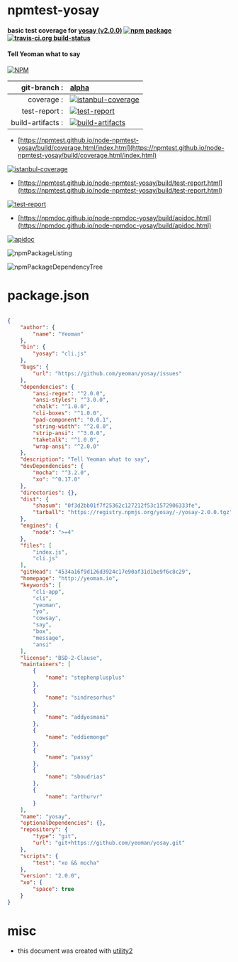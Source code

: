 # npmtest-yosay

#### basic test coverage for  [yosay (v2.0.0)](http://yeoman.io)  [![npm package](https://img.shields.io/npm/v/npmtest-yosay.svg?style=flat-square)](https://www.npmjs.org/package/npmtest-yosay) [![travis-ci.org build-status](https://api.travis-ci.org/npmtest/node-npmtest-yosay.svg)](https://travis-ci.org/npmtest/node-npmtest-yosay)

#### Tell Yeoman what to say

[![NPM](https://nodei.co/npm/yosay.png?downloads=true&downloadRank=true&stars=true)](https://www.npmjs.com/package/yosay)

| git-branch : | [alpha](https://github.com/npmtest/node-npmtest-yosay/tree/alpha)|
|--:|:--|
| coverage : | [![istanbul-coverage](https://npmtest.github.io/node-npmtest-yosay/build/coverage.badge.svg)](https://npmtest.github.io/node-npmtest-yosay/build/coverage.html/index.html)|
| test-report : | [![test-report](https://npmtest.github.io/node-npmtest-yosay/build/test-report.badge.svg)](https://npmtest.github.io/node-npmtest-yosay/build/test-report.html)|
| build-artifacts : | [![build-artifacts](https://npmtest.github.io/node-npmtest-yosay/glyphicons_144_folder_open.png)](https://github.com/npmtest/node-npmtest-yosay/tree/gh-pages/build)|

- [https://npmtest.github.io/node-npmtest-yosay/build/coverage.html/index.html](https://npmtest.github.io/node-npmtest-yosay/build/coverage.html/index.html)

[![istanbul-coverage](https://npmtest.github.io/node-npmtest-yosay/build/screenCapture.buildCi.browser.%252Ftmp%252Fbuild%252Fcoverage.lib.html.png)](https://npmtest.github.io/node-npmtest-yosay/build/coverage.html/index.html)

- [https://npmtest.github.io/node-npmtest-yosay/build/test-report.html](https://npmtest.github.io/node-npmtest-yosay/build/test-report.html)

[![test-report](https://npmtest.github.io/node-npmtest-yosay/build/screenCapture.buildCi.browser.%252Ftmp%252Fbuild%252Ftest-report.html.png)](https://npmtest.github.io/node-npmtest-yosay/build/test-report.html)

- [https://npmdoc.github.io/node-npmdoc-yosay/build/apidoc.html](https://npmdoc.github.io/node-npmdoc-yosay/build/apidoc.html)

[![apidoc](https://npmdoc.github.io/node-npmdoc-yosay/build/screenCapture.buildCi.browser.%252Ftmp%252Fbuild%252Fapidoc.html.png)](https://npmdoc.github.io/node-npmdoc-yosay/build/apidoc.html)

![npmPackageListing](https://npmtest.github.io/node-npmtest-yosay/build/screenCapture.npmPackageListing.svg)

![npmPackageDependencyTree](https://npmtest.github.io/node-npmtest-yosay/build/screenCapture.npmPackageDependencyTree.svg)



# package.json

```json

{
    "author": {
        "name": "Yeoman"
    },
    "bin": {
        "yosay": "cli.js"
    },
    "bugs": {
        "url": "https://github.com/yeoman/yosay/issues"
    },
    "dependencies": {
        "ansi-regex": "^2.0.0",
        "ansi-styles": "^3.0.0",
        "chalk": "^1.0.0",
        "cli-boxes": "^1.0.0",
        "pad-component": "0.0.1",
        "string-width": "^2.0.0",
        "strip-ansi": "^3.0.0",
        "taketalk": "^1.0.0",
        "wrap-ansi": "^2.0.0"
    },
    "description": "Tell Yeoman what to say",
    "devDependencies": {
        "mocha": "^3.2.0",
        "xo": "^0.17.0"
    },
    "directories": {},
    "dist": {
        "shasum": "0f3d2bb01f7f25362c127212f53c1572906333fe",
        "tarball": "https://registry.npmjs.org/yosay/-/yosay-2.0.0.tgz"
    },
    "engines": {
        "node": ">=4"
    },
    "files": [
        "index.js",
        "cli.js"
    ],
    "gitHead": "4534a16f9d126d3924c17e90af31d1be9f6c8c29",
    "homepage": "http://yeoman.io",
    "keywords": [
        "cli-app",
        "cli",
        "yeoman",
        "yo",
        "cowsay",
        "say",
        "box",
        "message",
        "ansi"
    ],
    "license": "BSD-2-Clause",
    "maintainers": [
        {
            "name": "stephenplusplus"
        },
        {
            "name": "sindresorhus"
        },
        {
            "name": "addyosmani"
        },
        {
            "name": "eddiemonge"
        },
        {
            "name": "passy"
        },
        {
            "name": "sboudrias"
        },
        {
            "name": "arthurvr"
        }
    ],
    "name": "yosay",
    "optionalDependencies": {},
    "repository": {
        "type": "git",
        "url": "git+https://github.com/yeoman/yosay.git"
    },
    "scripts": {
        "test": "xo && mocha"
    },
    "version": "2.0.0",
    "xo": {
        "space": true
    }
}
```



# misc
- this document was created with [utility2](https://github.com/kaizhu256/node-utility2)
